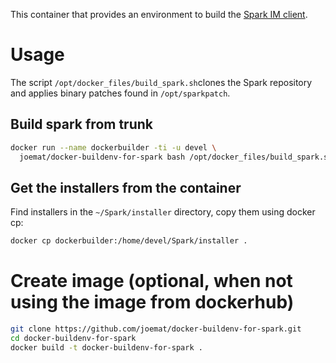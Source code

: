 This container that provides an environment to build the [Spark IM client](https://github.com/igniterealtime/Spark).



# Usage

The script `/opt/docker_files/build_spark.sh`clones the Spark repository and applies binary patches found in `/opt/sparkpatch`.


## Build  spark from trunk

```bash
docker run --name dockerbuilder -ti -u devel \
  joemat/docker-buildenv-for-spark bash /opt/docker_files/build_spark.sh
```

## Get the installers from the container

Find installers in the `~/Spark/installer` directory, copy them using docker cp:

```bash
docker cp dockerbuilder:/home/devel/Spark/installer .
```

# Create image (optional, when not using the image from dockerhub)


```bash
git clone https://github.com/joemat/docker-buildenv-for-spark.git
cd docker-buildenv-for-spark
docker build -t docker-buildenv-for-spark .
```
